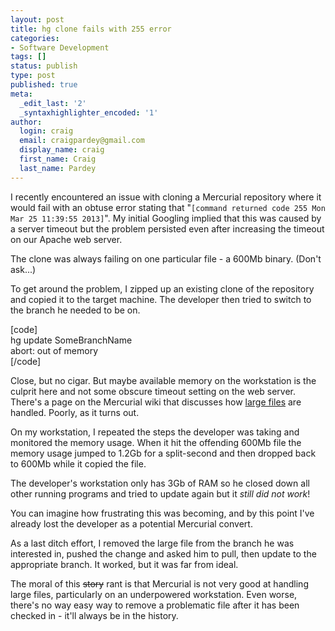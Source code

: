 ```yaml
---
layout: post
title: hg clone fails with 255 error
categories:
- Software Development
tags: []
status: publish
type: post
published: true
meta:
  _edit_last: '2'
  _syntaxhighlighter_encoded: '1'
author:
  login: craig
  email: craigpardey@gmail.com
  display_name: craig
  first_name: Craig
  last_name: Pardey
---
```


I recently encountered an issue with cloning a Mercurial repository where it
would fail with an obtuse error stating that "`[command returned code 255 Mon
Mar 25 11:39:55 2013]`". My initial Googling implied that this was caused by a
server timeout but the problem persisted even after increasing the timeout on
our Apache web server.

The clone was always failing on one particular file - a 600Mb binary. (Don't
ask...)

To get around the problem, I zipped up an existing clone of the repository and
copied it to the target machine. The developer then tried to switch to the
branch he needed to be on.

[code]  
hg update SomeBranchName  
abort: out of memory  
[/code]

Close, but no cigar. But maybe available memory on the workstation is the
culprit here and not some obscure timeout setting on the web server. There's a
page on the Mercurial wiki that discusses how [large
files](http://mercurial.selenic.com/wiki/HandlingLargeFiles) are handled.
Poorly, as it turns out.

On my workstation, I repeated the steps the developer was taking and monitored
the memory usage. When it hit the offending 600Mb file the memory usage jumped
to 1.2Gb for a split-second and then dropped back to 600Mb while it copied the
file.

The developer's workstation only has 3Gb of RAM so he closed down all other
running programs and tried to update again but it _still did not work_!

You can imagine how frustrating this was becoming, and by this point I've
already lost the developer as a potential Mercurial convert.

As a last ditch effort, I removed the large file from the branch he was
interested in, pushed the change and asked him to pull, then update to the
appropriate branch. It worked, but it was far from ideal.

The moral of this <del>story</del> rant is that Mercurial is not very good at
handling large files, particularly on an underpowered workstation. Even worse,
there's no way easy way to remove a problematic file after it has been checked
in - it'll always be in the history.


